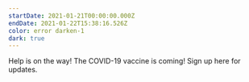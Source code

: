 ```yaml
---
startDate: 2021-01-21T00:00:00.000Z
endDate: 2021-01-22T15:38:16.526Z
color: error darken-1
dark: true
---
```


<post-button text large to="/covid-19-vaccine-coming-soon">
  Help is on the way! The COVID-19 vaccine is coming! Sign up here for
  updates.
</post-button>

